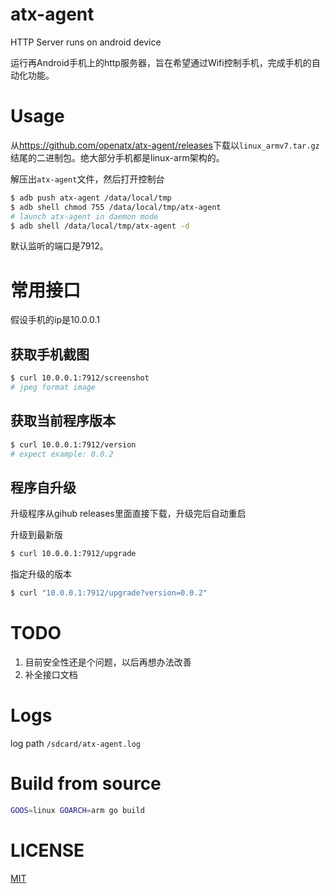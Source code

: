 # atx-agent
HTTP Server runs on android device

运行再Android手机上的http服务器，旨在希望通过Wifi控制手机，完成手机的自动化功能。

# Usage
从<https://github.com/openatx/atx-agent/releases>下载以`linux_armv7.tar.gz`结尾的二进制包。绝大部分手机都是linux-arm架构的。

解压出`atx-agent`文件，然后打开控制台
```bash
$ adb push atx-agent /data/local/tmp
$ adb shell chmod 755 /data/local/tmp/atx-agent
# launch atx-agent in daemon mode
$ adb shell /data/local/tmp/atx-agent -d
```

默认监听的端口是7912。

# 常用接口
假设手机的ip是10.0.0.1

## 获取手机截图
```bash
$ curl 10.0.0.1:7912/screenshot
# jpeg format image
```

## 获取当前程序版本
```bash
$ curl 10.0.0.1:7912/version
# expect example: 0.0.2
```

## 程序自升级
升级程序从gihub releases里面直接下载，升级完后自动重启

升级到最新版

```bash
$ curl 10.0.0.1:7912/upgrade
```

指定升级的版本

```bash
$ curl "10.0.0.1:7912/upgrade?version=0.0.2"
```

# TODO
1. 目前安全性还是个问题，以后再想办法改善
2. 补全接口文档

# Logs
log path `/sdcard/atx-agent.log`

# Build from source
```bash
GOOS=linux GOARCH=arm go build
```

# LICENSE
[MIT](LICENSE)